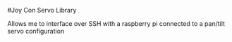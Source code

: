 #Joy Con Servo Library

Allows me to interface over SSH with a raspberry pi connected to a pan/tilt servo configuration
